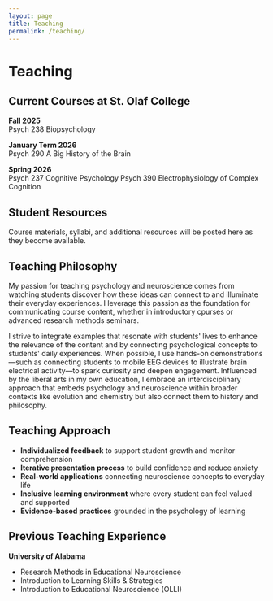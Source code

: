 ```yaml
---
layout: page
title: Teaching
permalink: /teaching/
---
```


# Teaching

## Current Courses at St. Olaf College

**Fall 2025**  
Psych 238 Biopsychology

**January Term 2026**  
Psych 290 A Big History of the Brain

**Spring 2026**  
Psych 237 Cognitive Psychology
Psych 390 Electrophysiology of Complex Cognition

## Student Resources

Course materials, syllabi, and additional resources will be posted here as they become available.

## Teaching Philosophy

My passion for teaching psychology and neuroscience comes from watching students discover how these ideas can connect to and illuminate their everyday experiences. I leverage this passion as the foundation for communicating course content, whether in introductory cpurses or advanced research methods seminars.

I strive to integrate examples that resonate with students' lives to enhance the relevance of the content and by connecting psychological concepts to students' daily experiences. When possible, I use hands-on demonstrations—such as connecting students to mobile EEG devices to illustrate brain electrical activity—to spark curiosity and deepen engagement. Influenced by the liberal arts in my own education, I embrace an interdisciplinary approach that embeds psychology and neuroscience within broader contexts like evolution and chemistry but also connect them to history and philosophy.

## Teaching Approach

- **Individualized feedback** to support student growth and monitor comprehension
- **Iterative presentation process** to build confidence and reduce anxiety
- **Real-world applications** connecting neuroscience concepts to everyday life
- **Inclusive learning environment** where every student can feel valued and supported
- **Evidence-based practices** grounded in the psychology of learning

## Previous Teaching Experience

**University of Alabama**
- Research Methods in Educational Neuroscience
- Introduction to Learning Skills & Strategies
- Introduction to Educational Neuroscience (OLLI)
